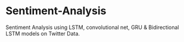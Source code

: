 # Sentiment-Analysis


Sentiment Analysis using LSTM, convolutional  net, GRU & Bidirectional LSTM models on Twitter Data.
